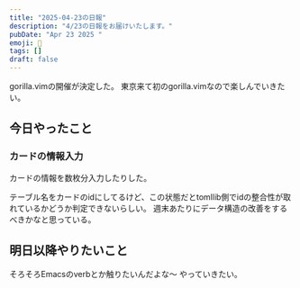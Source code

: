 ```yaml
---
title: "2025-04-23の日報"
description: "4/23の日報をお届けいたします。"
pubDate: "Apr 23 2025 "
emoji: 🦊
tags: []
draft: false
---
```


gorilla.vimの開催が決定した。 東京来て初のgorilla.vimなので楽しんでいきたい。

## 今日やったこと

### カードの情報入力

カードの情報を数枚分入力したりした。

テーブル名をカードのidにしてるけど、この状態だとtomllib側でidの整合性が取れているかどうか判定できないらしい。
週末あたりにデータ構造の改善をするべきかなと思っている。

## 明日以降やりたいこと

そろそろEmacsのverbとか触りたいんだよな〜 やっていきたい。
